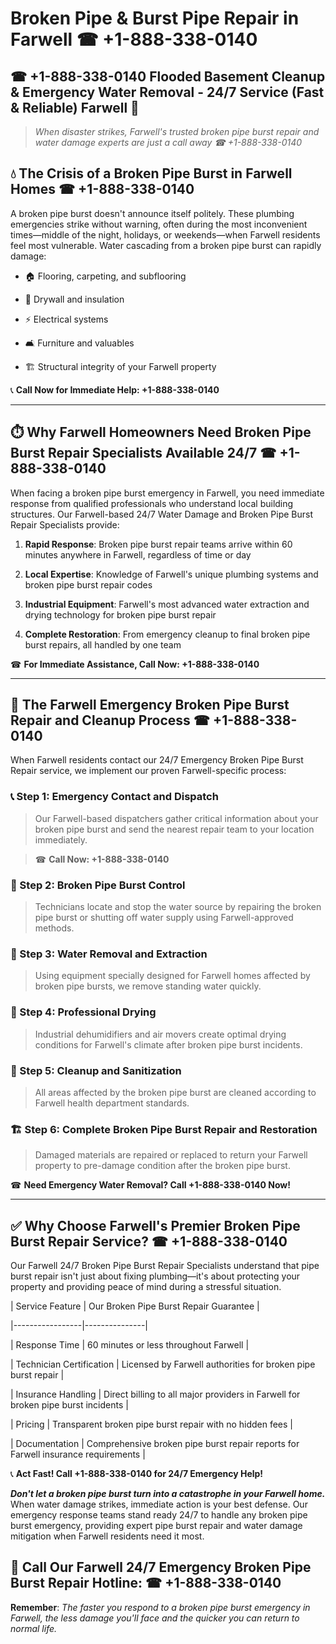 # Broken Pipe & Burst Pipe Repair in Farwell ☎ +1-888-338-0140  
## ☎ +1-888-338-0140 Flooded Basement Cleanup & Emergency Water Removal - 24/7 Service (Fast & Reliable) Farwell 🚨  

> *When disaster strikes, Farwell's trusted broken pipe burst repair and water damage experts are just a call away ☎ +1-888-338-0140*  

## 💧 The Crisis of a Broken Pipe Burst in Farwell Homes ☎ +1-888-338-0140  

A broken pipe burst doesn't announce itself politely. These plumbing emergencies strike without warning, often during the most inconvenient times—middle of the night, holidays, or weekends—when Farwell residents feel most vulnerable. Water cascading from a broken pipe burst can rapidly damage:  

* 🏠 Flooring, carpeting, and subflooring  
* 🧱 Drywall and insulation  
* ⚡ Electrical systems  
* 🛋️ Furniture and valuables  
* 🏗️ Structural integrity of your Farwell property  

📞 **Call Now for Immediate Help: +1-888-338-0140**  

---  

## ⏱️ Why Farwell Homeowners Need Broken Pipe Burst Repair Specialists Available 24/7 ☎ +1-888-338-0140  

When facing a broken pipe burst emergency in Farwell, you need immediate response from qualified professionals who understand local building structures. Our Farwell-based 24/7 Water Damage and Broken Pipe Burst Repair Specialists provide:  

1. **Rapid Response**: Broken pipe burst repair teams arrive within 60 minutes anywhere in Farwell, regardless of time or day  
2. **Local Expertise**: Knowledge of Farwell's unique plumbing systems and broken pipe burst repair codes  
3. **Industrial Equipment**: Farwell's most advanced water extraction and drying technology for broken pipe burst repair  
4. **Complete Restoration**: From emergency cleanup to final broken pipe burst repairs, all handled by one team  

☎ **For Immediate Assistance, Call Now: +1-888-338-0140**  

---  

## 🔧 The Farwell Emergency Broken Pipe Burst Repair and Cleanup Process ☎ +1-888-338-0140  

When Farwell residents contact our 24/7 Emergency Broken Pipe Burst Repair service, we implement our proven Farwell-specific process:  

### 📞 Step 1: Emergency Contact and Dispatch  
> Our Farwell-based dispatchers gather critical information about your broken pipe burst and send the nearest repair team to your location immediately.  
> ☎ **Call Now: +1-888-338-0140**  

### 🚿 Step 2: Broken Pipe Burst Control  
> Technicians locate and stop the water source by repairing the broken pipe burst or shutting off water supply using Farwell-approved methods.  

### 🌊 Step 3: Water Removal and Extraction  
> Using equipment specially designed for Farwell homes affected by broken pipe bursts, we remove standing water quickly.  

### 💨 Step 4: Professional Drying  
> Industrial dehumidifiers and air movers create optimal drying conditions for Farwell's climate after broken pipe burst incidents.  

### 🧼 Step 5: Cleanup and Sanitization  
> All areas affected by the broken pipe burst are cleaned according to Farwell health department standards.  

### 🏗️ Step 6: Complete Broken Pipe Burst Repair and Restoration  
> Damaged materials are repaired or replaced to return your Farwell property to pre-damage condition after the broken pipe burst.  

☎ **Need Emergency Water Removal? Call +1-888-338-0140 Now!**  

---  

## ✅ Why Choose Farwell's Premier Broken Pipe Burst Repair Service? ☎ +1-888-338-0140  

Our Farwell 24/7 Broken Pipe Burst Repair Specialists understand that pipe burst repair isn't just about fixing plumbing—it's about protecting your property and providing peace of mind during a stressful situation.  

| Service Feature | Our Broken Pipe Burst Repair Guarantee |  
|-----------------|---------------|  
| Response Time | 60 minutes or less throughout Farwell |  
| Technician Certification | Licensed by Farwell authorities for broken pipe burst repair |  
| Insurance Handling | Direct billing to all major providers in Farwell for broken pipe burst incidents |  
| Pricing | Transparent broken pipe burst repair with no hidden fees |  
| Documentation | Comprehensive broken pipe burst repair reports for Farwell insurance requirements |  

📞 **Act Fast! Call +1-888-338-0140 for 24/7 Emergency Help!**  

***Don't let a broken pipe burst turn into a catastrophe in your Farwell home.*** When water damage strikes, immediate action is your best defense. Our emergency response teams stand ready 24/7 to handle any broken pipe burst emergency, providing expert pipe burst repair and water damage mitigation when Farwell residents need it most.  

## 📱 Call Our Farwell 24/7 Emergency Broken Pipe Burst Repair Hotline: ☎ +1-888-338-0140  

**Remember**: *The faster you respond to a broken pipe burst emergency in Farwell, the less damage you'll face and the quicker you can return to normal life.*